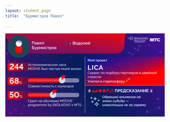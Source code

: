 ```yaml
---
layout: student_page
title:  "Бурмистров Павел"

---
```

<img class="img-fluid" src="/img/posts/Бурмистров Павел.png" alt="moove-1">
